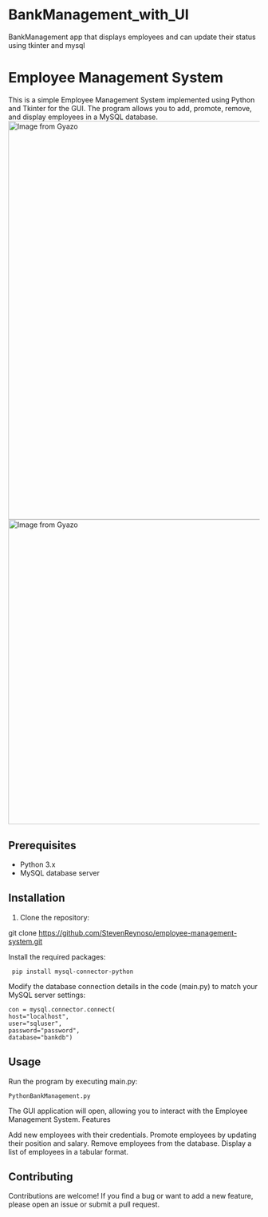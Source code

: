 # BankManagement_with_UI
BankManagement app that displays employees and can update their status using tkinter and mysql

# Employee Management System

This is a simple Employee Management System implemented using Python and Tkinter for the GUI. The program allows you to add, promote, remove, and display employees in a MySQL database.
<a href="https://gyazo.com/af2ac32d0b5671cc7a8eaa426ff853be"><img src="https://i.gyazo.com/af2ac32d0b5671cc7a8eaa426ff853be.png" alt="Image from Gyazo" width="796.6666666666666"/></a>
<a href="https://gyazo.com/689e7b4139e441c43e02b54cf103c9fc"><img src="https://i.gyazo.com/689e7b4139e441c43e02b54cf103c9fc.jpg" alt="Image from Gyazo" width="610.6666666666666"/></a>


## Prerequisites

- Python 3.x
- MySQL database server

## Installation

1. Clone the repository:

git clone https://github.com/StevenReynoso/employee-management-system.git

Install the required packages:

     pip install mysql-connector-python

Modify the database connection details in the code (main.py) to match your MySQL server settings:
    
    con = mysql.connector.connect(
    host="localhost",
    user="sqluser",
    password="password",
    database="bankdb")

## Usage

Run the program by executing main.py:

    PythonBankManagement.py

The GUI application will open, allowing you to interact with the Employee Management System.
Features

Add new employees with their credentials.
Promote employees by updating their position and salary.
Remove employees from the database.
Display a list of employees in a tabular format.

## Contributing

Contributions are welcome! If you find a bug or want to add a new feature, please open an issue or submit a pull request.

